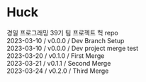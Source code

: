 # Huck

경일 프로그래밍 39기 팀 프로젝트 헉 repo             
2023-03-10 / v0.0.0 / Dev Branch Setup      
2023-03-10 / v0.0.0 / Dev project merge test       
2023-03-20 / v0.1.0 / First Merge        
2023-03-21 / v0.1.1 / Second Merge     
2023-03-24 / v0.2.0 / Third Merge                       
